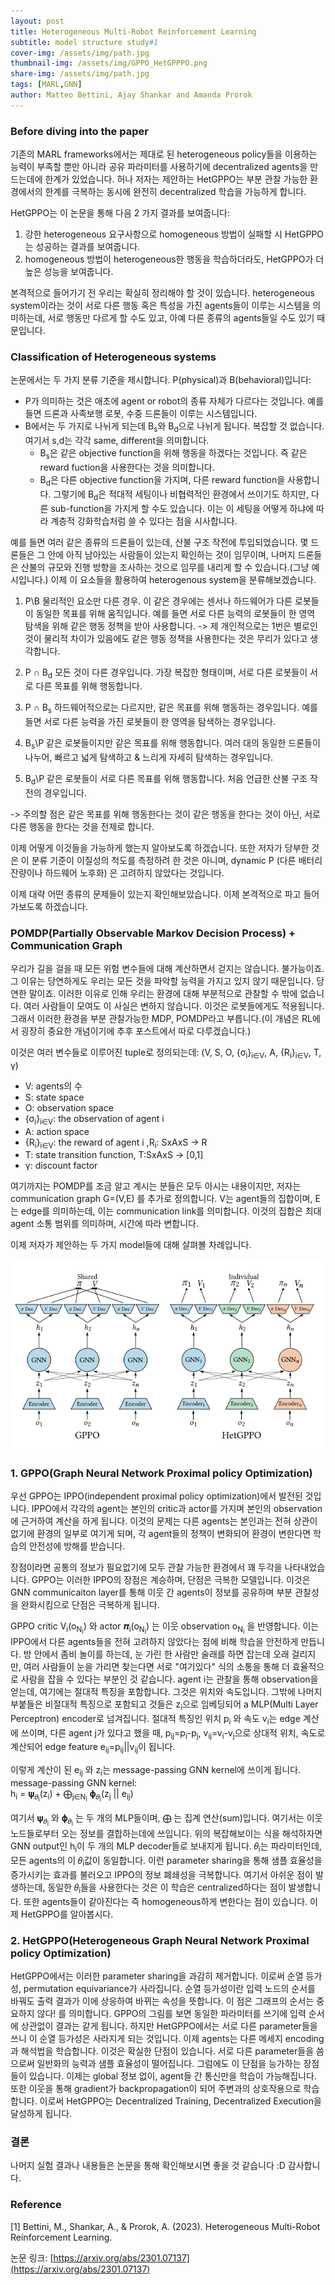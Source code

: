 ```yaml
---
layout: post
title: Heterogeneous Multi-Robot Reinforcement Learning 
subtitle: model structure study#1 
cover-img: /assets/img/path.jpg
thumbnail-img: /assets/img/GPPO_HetGPPPO.png
share-img: /assets/img/path.jpg
tags: [MARL,GNN]
author: Matteo Bettini, Ajay Shankar and Amanda Prorok 
---
```


### Before diving into the paper  

기존의 MARL frameworks에서는 제대로 된 heterogeneous policy들을 이용하는 능력이 부족할 뿐만 아니라 공유 파라미터를 사용하기에 decentralized agents을 만드는데에 한계가 있었습니다. 허나 저자는 제안하는 HetGPPO는 부분 관찰 가능한 환경에서의 한계를 극복하는 동시에 완전히 decentralized 학습을 가능하게 합니다. 

HetGPPO는 이 논문을 통해 다음 2 가지 결과를 보여줍니다:
1. 강한 heterogeneous 요구사항으로 homogeneous 방법이 실패할 시 HetGPPO는 성공하는 결과를 보여줍니다. 
2. homogeneous 방법이 heterogeneous한 행동을 학습하더라도, HetGPPO가 더 높은 성능을 보여줍니다.  

본격적으로 들어가기 전 우리는 확실히 정리해야 할 것이 있습니다. heterogeneous system이라는 것이 서로 다른 행동 혹은 특성을 가진 agents들이 이루는 시스템을 의미하는데, 서로 행동만 다르게 할 수도 있고, 아예 다른 종류의 agents들일 수도 있기 때문입니다. 

### Classification of Heterogeneous systems

논문에서는 두 가지 분류 기준을 제시합니다. P(physical)과 B(behavioral)입니다:

- P가 의미하는 것은 애초에 agent or robot의 종류 자체가 다르다는 것입니다. 예를 들면 드론과 사족보행 로봇, 수중 드론들이 이루는 시스템입니다. 
- B에서는 두 가지로 나뉘게 되는데 B<sub>s</sub>와 B<sub>d</sub>으로 나뉘게 됩니다. 복잡할 것 없습니다. 여기서 s,d는 각각 same, different을 의미합니다. 
  - B<sub>s</sub>은 같은 objective function을 위해 행동을 하겠다는 것입니다. 즉 같은 reward fuction을 사용한다는 것을 의미합니다. 
  - B<sub>d</sub>은 다른 objective function을 가지며, 다른 reward function을 사용합니다. 그렇기에 B<sub>d</sub>은 적대적 세팅이나 비협력적인 환경에서 쓰이기도 하지만, 다른 sub-function을 가지게 할 수도 있습니다. 이는 이 세팅을 어떻게 하냐에 따라 계층적 강화학습처럼 쓸 수 있다는 점을 시사합니다.

예를 들면 여러 같은 종류의 드론들이 있는데, 산불 구조 작전에 투입되었습니다. 몇 드론들은 그 안에 아직 남아있는 사람들이 있는지 확인하는 것이 임무이며, 나머지 드론들은 산불의 규모와 진행 방향을 조사하는 것으로 임무를 내리게 할 수 있습니다.(그냥 예시입니다.) 이제 이 요소들을 활용하여 heterogenous system을 분류해보겠습니다. 

1. P\B
    물리적인 요소만 다른 경우. 이 같은 경우에는 센서나 하드웨어가 다른 로봇들이 동일한 목표를 위해 움직입니다. 예를 들면 서로 다른 능력의 로봇들이 한 영역 탐색을 위해 같은 행동 정책을 받아 사용합니다. 
    -> 제 개인적으로는 1번은 별로인 것이 물리적 차이가 있음에도 같은 행동 정책을 사용한다는 것은 무리가 있다고 생각합니다. 

2. P ∩ B<sub>d</sub>
    모든 것이 다른 경우입니다. 가장 복잡한 형태이며, 서로 다른 로봇들이 서로 다른 목표를 위해 행동합니다. 

3. P ∩ B<sub>s</sub>
    하드웨어적으로는 다르지만, 같은 목표를 위해 행동하는 경우입니다. 예를 들면 서로 다른 능력을 가진 로봇들이 한 영역을 탐색하는 경우입니다. 

4. B<sub>s</sub>\P
    같은 로봇들이지만 같은 목표를 위해 행동합니다. 여러 대의 동일한 드론들이 나누어, 빠르고 넓게 탐색하고 & 느리게 자세히 탐색하는 경우입니다. 

5. B<sub>d</sub>\P
    같은 로봇들이 서로 다른 목표를 위해 행동합니다. 처음 언급한 산불 구조 작전의 경우입니다. 

-> 주의할 점은 같은 목표를 위해 행동한다는 것이 같은 행동을 한다는 것이 아닌, 서로 다른 행동을 한다는 것을 전제로 합니다.  

이제 어떻게 이것들을 가능하게 했는지 알아보도록 하겠습니다. 또한 저자가 당부한 것은 이 분류 기준이 이질성의 척도를 측정하려 한 것은 아니며, dynamic P (다른 배터리 잔량이나 하드웨어 노후화) 은 고려하지 않았다는 것입니다. 

이제 대략 어떤 종류의 문제들이 있는지 확인해보았습니다. 이제 본격적으로 파고 들어가보도록 하겠습니다. 

### POMDP(Partially Observable Markov Decision Process) + Communication Graph 

우리가 길을 걸을 때 모든 위험 변수들에 대해 계산하면서 걷지는 않습니다. 불가능이죠. 그 이유는 당연하게도 우리는 모든 것을 파악할 능력을 가지고 있지 않기 때문입니다. 당연한 말이죠. 이러한 이유로 인해 우리는 환경에 대해 부분적으로 관찰할 수 밖에 없습니다. 여러 사람들이 모여도 이 사실은 변하지 않습니다. 이것은 로봇들에게도 적용됩니다. 그래서 이러한 환경을 부분 관찰가능한 MDP, POMDP라고 부릅니다.(이 개념은 RL에서 굉장히 중요한 개념이기에 추후 포스트에서 따로 다루겠습니다.)

이것은 여러 변수들로 이루어진 tuple로 정의되는데:
(V, S, O, {σ<sub>i</sub>}<sub>i∈V</sub>, A, {R<sub>i</sub>}<sub>i∈V</sub>, T, γ)

- V: agents의 수 
- S: state space 
- O: observation space 
- {σ<sub>i</sub>}<sub>i∈V</sub>: the observation of agent i 
- A: action space 
- {R<sub>i</sub>}<sub>i∈V</sub>: the reward of agent i ,R<sub>i</sub>: SxAxS -> R
- T: state transition function, T:SxAxS -> [0,1] 
- γ: discount factor 

여기까지는 POMDP를 조금 알고 계시는 분들은 모두 아시는 내용이지만, 저자는 communication graph G=(V,E) 를 추가로 정의합니다. V는 agent들의 집합이며, E는 edge를 의미하는데, 이는 communication link를 의미합니다. 이것의 집합은 최대 agent 소통 범위를 의미하며, 시간에 따라 변합니다. 

이제 저자가 제안하는 두 가지 model들에 대해 살펴볼 차례입니다.  

![GPPO vs HetGPPO](/assets/img/GPPO_HetGPPPO.png)

### 1. GPPO(Graph Neural Network Proximal policy Optimization) 

우선 GPPO는 IPPO(independent proximal policy optimization)에서 발전된 것입니다. IPPO에서 각각의 agent는 본인의 critic과 actor를 가지며 본인의 observation에 근거하여 계산을 하게 됩니다. 이것의 문제는 다른 agents는 본인과는 전혀 상관이 없기에 환경의 일부로 여기게 되며, 각 agent들의 정책이 변화되어 환경이 변한다면 학습의 안전성에 방해를 받습니다. 

장점이라면 공통의 정보가 필요없기에 모두 관찰 가능한 환경에서 꽤 두각을 나타내었습니다. GPPO는 이러한 IPPO의 장점은 계승하며, 단점은 극복한 모델입니다. 이것은 GNN communicaiton layer를 통해 이웃 간 agents이 정보를 공유하며 부분 관찰성을 완화시킴으로 단점은 극복하게 됩니다. 

GPPO critic V<sub>i</sub>(o<sub>N<sub>i</sub></sub>) 와 actor 𝝅<sub>i</sub>(o<sub>N<sub>i</sub></sub>) 는 이웃 observation o<sub>N<sub>i</sub></sub> 을 반영합니다. 이는 IPPO에서 다른 agents들을 전혀 고려하지 않았다는 점에 비해 학습을 안전하게 만듭니다. 방 안에서 좀비 놀이를 하는데, 눈 가린 한 사람만 술래를 하면 잡는데 오래 걸리지만, 여러 사람들이 눈을 가리면 찾는다면 서로 "여기있다" 식의 소통을 통해 더 효율적으로 사람을 잡을 수 있다는 부분인 것 같습니다. agent i는 관찰을 통해 observation을 얻는데, 여기에는 절대적 특징을 포함합니다. 그것은 위치와 속도입니다. 그밖에 나머지 부붙들은 비절대적 특징으로 포함되고 것들은 z<sub>i</sub>으로 임베딩되어 a MLP(Multi Layer Perceptron) encoder로 넘겨집니다. 절대적 특징인 위치 p<sub>i</sub> 와 속도 v<sub>i</sub>는 edge 계산에 쓰이며, 다른 agent j가 있다고 했을 때, 
p<sub>ij</sub>=p<sub>i</sub>-p<sub>j</sub>, v<sub>ij</sub>=v<sub>i</sub>-v<sub>j</sub>으로 상대적 위치, 속도로 계산되어 edge feature 
e<sub>ij</sub>=p<sub>ij</sub>||v<sub>ij</sub>이 됩니다. 

이렇게 계산이 된 e<sub>ij</sub> 와 z<sub>i</sub>는 message-passing GNN kernel에 쓰이게 됩니다.
message-passing GNN kernel:<br>
h<sub>i</sub> = 𝛙<sub>𝜃<sub>i</sub></sub>(z<sub>i</sub>) + ⨁<sub>j∈N<sub>i</sub></sub> 𝛟<sub>𝜃<sub>i</sub></sub>(z<sub>j</sub> || e<sub>ij</sub>)

여기서 𝛙<sub>𝜃<sub>i</sub></sub> 와 𝛟<sub>𝜃<sub>i</sub></sub> 는 두 개의 MLP들이며, ⨁ 는 집계 연산(sum)입니다. 여기서는 이웃 노드들로부터 오는 정보를 결합하는데에 쓰입니다. 위의 복잡해보이는 식을 해석하자면 GNN output인 h<sub>i</sub>이 두 개의 MLP decoder들로 보내지게 됩니다.
𝜃<sub>i</sub>는 파라미터인데, 모든 agents의 이 𝜃<sub>i</sub>값이 동일합니다. 이런 parameter sharing을 통해 샘플 효율성을 증가시키는 효과를 불러오고 IPPO의 정보 폐쇄성을 극복합니다.
여기서 아쉬운 점이 발생하는데, 동일한 𝜃<sub>i</sub>들을 사용한다는 것은 이 학습은 centralized하다는 점이 발생합니다. 또한 agents들이 같아진다는 즉 homogeneous하게 변한다는 점이 있습니다. 이제 HetGPPO를 알아봅시다.

### 2. HetGPPO(Heterogeneous Graph Neural Network Proximal policy Optimization)
HetGPPO에서는 이러한 parameter sharing을 과감히 제거합니다. 이로써 순열 등가성, permutation equivariance가 사라집니다.
순열 등가성이란 입력 노드의 순서를 바꿔도 출력 결과가 이에 상응하여 바뀌는 속성을 뜻합니다. 이 점은 그래프의 순서는 중요하지 않다! 를 의미합니다. GPPO의 그림를 보면 동일한 파라미터를 쓰기에 입력 순서에 상관없이 결과는 같게 됩니다. 하지만 HetGPPO에서는 서로 다른 parameter들을 쓰니 이 순열 등가성은 사라지게 되는 것입니다.
이제 agents는 다른 메세지 encoding과 해석법을 학습합니다. 이것은 확실한 단점이 있습니다. 서로 다른 parameter들을 씀으로써 일반화의 능력과 샘플 효율성이 떨어집니다. 그럼에도 이 단점을 능가하는 장점들이 있습니다.
이제는 global 정보 없이, agent들 간 통신만을 학습이 가능해집니다. 또한 이웃을 통해 gradient가 backpropagation이 되어 주변과의 상호작용으로 학습합니다. 이로써 HetGPPO는 Decentralized Training, Decentralized Execution을 달성하게 됩니다. 


### 결론 
나머지 실험 결과나 내용들은 논문을 통해 확인해보시면 좋을 것 같습니다 :D 감사합니다. 

### Reference

[1] Bettini, M., Shankar, A., & Prorok, A. (2023). Heterogeneous Multi-Robot Reinforcement Learning. 

논문 링크: [https://arxiv.org/abs/2301.07137](https://arxiv.org/abs/2301.07137)